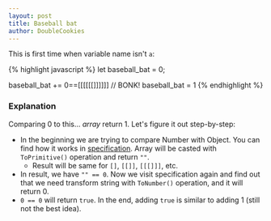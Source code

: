 ```yaml
---
layout: post
title: Baseball bat
author: DoubleCookies
---
```

This is first time when variable name isn't `a`:

{% highlight javascript %}
let baseball_bat = 0;

baseball_bat += 0==[[[[[[]]]]]] // BONK! baseball_bat = 1
{% endhighlight %}

<!--more-->
### Explanation
Comparing 0 to this... *array* return 1. Let's figure it out step-by-step:
- In the beginning we are trying to compare Number with Object. 
You can find how it works in [specification](https://262.ecma-international.org/11.0/#sec-abstract-equality-comparison).
Array will be casted with `ToPrimitive()` operation and return `""`.
    - Result will be same for `[]`, `[[]]`, `[[[]]]`, etc.
- In result, we have `"" == 0`. Now we visit specification again and find out that we need transform string with
`ToNumber()` operation, and it will return 0.
- `0 == 0` will return `true`. In the end, adding `true` is similar to adding 1 (still not the best idea).    
